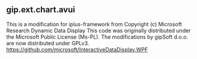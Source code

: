 ## gip.ext.chart.avui
This is a modification for iplus-framework from Copyright (c) Microsoft Research Dynamic Data Display
This code was originally distributed under the Microsoft Public License (Ms-PL). The modifications by gipSoft d.o.o. are now distributed under GPLv3.
https://github.com/microsoft/InteractiveDataDisplay.WPF